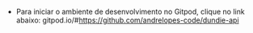 - Para iniciar o ambiente de desenvolvimento no Gitpod, clique no link abaixo:
gitpod.io/#https://github.com/andrelopes-code/dundie-api
